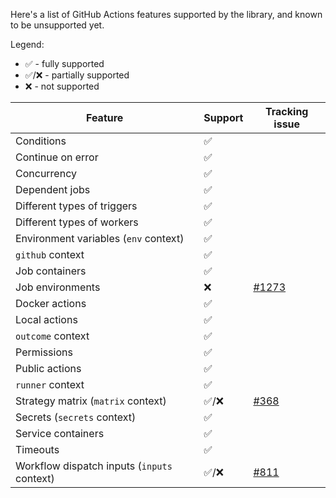Here's a list of GitHub Actions features supported by the library, and known to be unsupported yet.

Legend:

* ✅ - fully supported
* ✅/❌ - partially supported
* ❌ - not supported

| Feature                                     | Support | Tracking issue                                                             |
|---------------------------------------------|---------|----------------------------------------------------------------------------|
| Conditions                                  | ✅       |                                                                            |
| Continue on error                           | ✅       |                                                                            |
| Concurrency                                 | ✅       |                                                                            |
| Dependent jobs                              | ✅       |                                                                            |
| Different types of triggers                 | ✅       |                                                                            |
| Different types of workers                  | ✅       |                                                                            |
| Environment variables (`env` context)       | ✅       |                                                                            |
| `github` context                            | ✅       |                                                                            |
| Job containers                              | ✅       |                                                                            |
| Job environments                            | ❌       | [#1273](https://github.com/typesafegithub/github-workflows-kt/issues/1273) |
| Docker actions                              | ✅       |                                                                            |
| Local actions                               | ✅       |                                                                            |
| `outcome` context                           | ✅       |                                                                            |
| Permissions                                 | ✅       |                                                                            |
| Public actions                              | ✅       |                                                                            |
| `runner` context                            | ✅       |                                                                            |
| Strategy matrix (`matrix` context)          | ✅/❌     | [#368](https://github.com/typesafegithub/github-workflows-kt/issues/368)   |
| Secrets (`secrets` context)                 | ✅       |                                                                            |
| Service containers                          | ✅       |                                                                            |
| Timeouts                                    | ✅       |                                                                            |
| Workflow dispatch inputs (`inputs` context) | ✅/❌     | [#811](https://github.com/typesafegithub/github-workflows-kt/issues/811)   |

